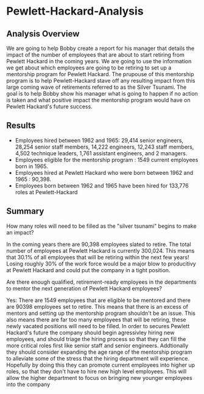 # Pewlett-Hackard-Analysis

## Analysis Overview
We are going to help Bobby create a report for his manager that details the impact of the number of employees that are about to start retiring from Pewlett Hackard in the coming years. We are going to use the information we get about which employees are going to be retiring to set up a mentorship program for Pewlett Hackard. The prupouse of this mentorship program is to help Pewlett-Hackard stave off any resulting impact from this large coming wave of retirements referred to as the Silver Tsunami. The goal is to help Bobby show his manager what is going to happen if no action is taken and what positive impact the mentorship program would have on Pewlett Hackard's future success. 

## Results
* Employees hired between 1962 and 1965: 29,414 senior engineers, 28,254 senior staff members, 14,222 engineers, 12,243 staff members, 4,502 technique leaders, 1,761 assistant engineers, and 2 managers.
* Employees eligible for the mentorship program : 1549 current employees born in 1965.  
* Employees hired at Pewlett Hackard who were born between 1962 and 1965 : 90,398. 
* Employees born between 1962 and 1965 have been hired for 133,776 roles at Pewlett-Hackard

## Summary
How many roles will need to be filled as the "silver tsunami" begins to make an impact?

In the coming years there are 90,398 employees slated to retire.  The total number of employees at Pewlett Hackard is currently 300,024. This means that 30.1% of all employees that will be retiring within the next few years! Losing roughly 30% of the work force would be a major blow to producitivy at Pewlett Hackard and could put the company in a tight position. 

Are there enough qualified, retirement-ready employees in the departments to mentor the next generation of Pewlett Hackard employees?

Yes: There are 1549 employees that are eligible to be mentored and there are 90398 employees set to retire. This means that there is an excess of mentors and setting up the mentorship program shouldn't be an issue. This also means there are far too many employees that will be retiring, these newly vacated positions will need to be filled. In order to secures Pewlett Hackard's future the company should begin agressivley hiring new employees, and should triage the hiring process so that they can fill the more critical roles first like senior staff and senior engineers. Addtionally they should consider expanding the age range of the mentorship program to alleviate some of the stress that the hiring department will experience. Hopefully by doing this they can promote current employees into higher up roles, so that they don't have to hire new high level employees. This will allow the higher department to focus on bringing new younger employees into the company 
